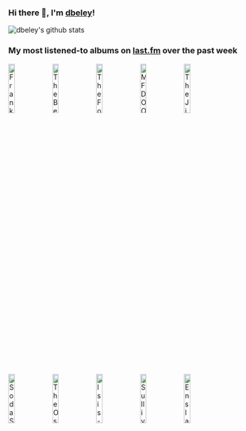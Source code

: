### Hi there 👋, I'm [dbeley](https://dbeley.ovh/en)!

![dbeley's github stats](https://github-readme-stats.vercel.app/api?username=dbeley)

### My most listened-to albums on [last.fm](https://www.last.fm/user/d_beley) over the past week

[<img src='https://lastfm.freetls.fastly.net/i/u/300x300/b5ed6baa7bb0c0ffd75b1590675008d8.jpg' width='16%' alt='Frank Sinatra - Come Fly With Me'>](https://www.last.fm/music/frank%2bsinatra/come%2bfly%2bwith%2bme)&nbsp;
[<img src='https://lastfm.freetls.fastly.net/i/u/300x300/fbec3f7f04294706bff430b1402208af.jpg' width='16%' alt='The Beatles - Let It Be… Naked'>](https://www.last.fm/music/the%2bbeatles/let%2bit%2bbe%25e2%2580%25a6%2bnaked)&nbsp;
[<img src='https://lastfm.freetls.fastly.net/i/u/300x300/69a6103febcb34b23d4d81bcfea83824.jpg' width='16%' alt='The Four Tops - Second Album'>](https://www.last.fm/music/the%2bfour%2btops/second%2balbum)&nbsp;
[<img src='https://lastfm.freetls.fastly.net/i/u/300x300/7d1a24c15c32327454fb83f6177c0b76.png' width='16%' alt='MF DOOM - MM..FOOD'>](https://www.last.fm/music/mf%2bdoom/mm..food)&nbsp;
[<img src='https://lastfm.freetls.fastly.net/i/u/300x300/45fbe32ced9b436ea60352e4e7e3ea41.png' width='16%' alt='The Jimi Hendrix Experience - Electric Ladyland'>](https://www.last.fm/music/the%2bjimi%2bhendrix%2bexperience/electric%2bladyland)&nbsp;
<br>
[<img src='https://lastfm.freetls.fastly.net/i/u/300x300/a509993771c35176bf8b389e2bf66d6b.jpg' width='16%' alt='Soda Stereo - Nada Personal'>](https://www.last.fm/music/soda%2bstereo/nada%2bpersonal)&nbsp;
[<img src='https://lastfm.freetls.fastly.net/i/u/300x300/7b08bab570754d3abbc1c088968442f7.jpg' width='16%' alt='The Oscar Peterson Trio - We Get Requests'>](https://www.last.fm/music/the%2boscar%2bpeterson%2btrio/we%2bget%2brequests)&nbsp;
[<img src='https://lastfm.freetls.fastly.net/i/u/300x300/2a96643689b7d63664fcf0733d6c3290.jpg' width='16%' alt='Isis - Oceanic'>](https://www.last.fm/music/isis/oceanic)&nbsp;
[<img src='https://lastfm.freetls.fastly.net/i/u/300x300/60cb24044e9752efcb9f4de8b98bc5ea.jpg' width='16%' alt='Sullivan Fortner - Solo Game'>](https://www.last.fm/music/sullivan%2bfortner/solo%2bgame)&nbsp;
[<img src='https://lastfm.freetls.fastly.net/i/u/300x300/c155c9a0861543dec3931ea9514b5c8b.png' width='16%' alt='Enslaved - Monumension'>](https://www.last.fm/music/enslaved/monumension)&nbsp;
<br>

